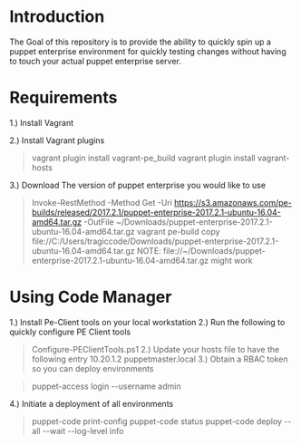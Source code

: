# Introduction
The Goal of this repository is to provide the ability to quickly spin up a puppet enterprise environment for quickly testing changes without having to touch your actual puppet enterprise server.


# Requirements
1.) Install Vagrant

2.) Install Vagrant plugins
> vagrant plugin install vagrant-pe_build
> vagrant plugin install vagrant-hosts

3.) Download The version of puppet enterprise you would like to use
> Invoke-RestMethod -Method Get -Uri https://s3.amazonaws.com/pe-builds/released/2017.2.1/puppet-enterprise-2017.2.1-ubuntu-16.04-amd64.tar.gz -OutFile ~/Downloads/puppet-enterprise-2017.2.1-ubuntu-16.04-amd64.tar.gz
> vagrant pe-build copy file://C:/Users/tragiccode/Downloads/puppet-enterprise-2017.2.1-ubuntu-16.04-amd64.tar.gz
NOTE: file://~/Downloads/puppet-enterprise-2017.2.1-ubuntu-16.04-amd64.tar.gz might work


# Using Code Manager
1.) Install Pe-Client tools on your local workstation
2.) Run the following to quickly configure PE Client tools
> Configure-PEClientTools.ps1
2.) Update your hosts file to have the following entry
10.20.1.2     puppetmaster.local
3.) Obtain a RBAC token so you can deploy environments

> puppet-access login --username admin

4.) Initiate a deployment of all environments

> puppet-code print-config
> puppet-code status
> puppet-code deploy --all --wait --log-level info
